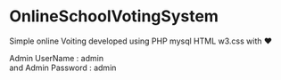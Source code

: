 # OnlineSchoolVotingSystem

Simple online Voiting developed using PHP mysql HTML w3.css with ❤

Admin UserName : admin  
and
Admin Password : admin
